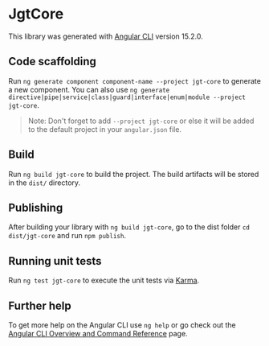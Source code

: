 # JgtCore

This library was generated with [Angular CLI](https://github.com/angular/angular-cli) version 15.2.0.

## Code scaffolding

Run `ng generate component component-name --project jgt-core` to generate a new component. You can also use `ng generate directive|pipe|service|class|guard|interface|enum|module --project jgt-core`.
> Note: Don't forget to add `--project jgt-core` or else it will be added to the default project in your `angular.json` file. 

## Build

Run `ng build jgt-core` to build the project. The build artifacts will be stored in the `dist/` directory.

## Publishing

After building your library with `ng build jgt-core`, go to the dist folder `cd dist/jgt-core` and run `npm publish`.

## Running unit tests

Run `ng test jgt-core` to execute the unit tests via [Karma](https://karma-runner.github.io).

## Further help

To get more help on the Angular CLI use `ng help` or go check out the [Angular CLI Overview and Command Reference](https://angular.io/cli) page.
